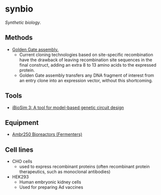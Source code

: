 # synbio

_Synthetic biology_.

## Methods
- [Golden Gate assembly.](https://journals.plos.org/plosone/article?id=10.1371/journal.pone.0003647)
  - Current cloning technologies based on site-specific recombination have the drawback of leaving recombination site sequences in the final construct, adding an extra 8 to 13 amino acids to the expressed protein.
  - Golden Gate assembly transfers any DNA fragment of interest from an entry clone into an expression vector, without this shortcoming. 

## Tools
- [iBioSim 3: A tool for model-based genetic circuit design](https://pubs.acs.org/doi/abs/10.1021/acssynbio.8b00078)

## Equipment
- [Ambr250 Bioreactors (Fermenters)](https://www.sartorius.com/en/products/fermentation-bioreactors/ambr-multi-parallel-bioreactors/ambr-250-high-throughput)

## Cell lines
- CHO cells
  - used to express recombinant proteins (often recombinant protein therapeutics, such as monoclonal antibodies)
- HEK293
  - Human embryonic kidney cells
  - Used for preparing Ad vaccines
